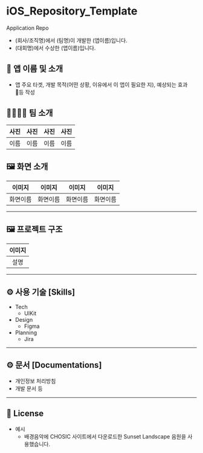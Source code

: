 # iOS_Repository_Template
Application Repo
- (회사/조직명)에서 (팀명)이 개발한 (앱이름)입니다.
- (대회명)에서 수상한 (앱이름)입니다.

## 📱 앱 이름 및 소개
- 앱 주요 타겟, 개발 목적(어떤 상황, 이유에서 이 앱이 필요한 지), 예상되는 효과 등 작성

## 👨‍👩‍👧‍👦 팀 소개
|사진|사진|사진|사진|
|:-:|:-:|:-:|:-:|
|이름|이름|이름|이름|

## 🖼️ 화면 소개
|이미지|이미지|이미지|이미지|
|:-:|:-:|:-:|:-:|
|화면이름|화면이름|화면이름|화면이름|

-----
## 🖼️ 프로젝트 구조
|이미지|
|:-:|
|설명|

-----
## ⚙️ 사용 기술 [Skills]
- Tech
  - UIKit
- Design
  - Figma
- Planning
  - Jira

-----
## ⚙️ 문서 [Documentations]
- 개인정보 처리방침
- 개발 문서 등

-----
## 🔏 License 
- 예시
  - 배경음악에 CHOSIC 사이트에서 다운로드한 Sunset Landscape 음원을 사용했습니다.
